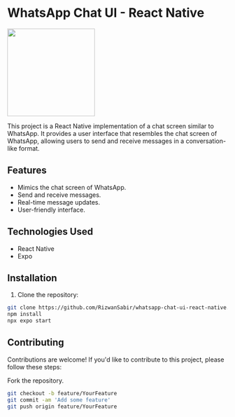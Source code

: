 # WhatsApp Chat UI - React Native

<img src="https://github.com/RizwanSabir/whatsapp-chat-ui-react-native/assets/125357675/a77bbe50-165c-442e-964a-d2ad06f36025" width=200>

This project is a React Native implementation of a chat screen similar to WhatsApp. It provides a user interface that resembles the chat screen of WhatsApp, allowing users to send and receive messages in a conversation-like format.

## Features

- Mimics the chat screen of WhatsApp.
- Send and receive messages.
- Real-time message updates.
- User-friendly interface.

## Technologies Used

- React Native
- Expo

## Installation

1. Clone the repository:
```bash
git clone https://github.com/RizwanSabir/whatsapp-chat-ui-react-native.git
npm install
npx expo start
```
## Contributing
Contributions are welcome! If you'd like to contribute to this project, please follow these steps:

Fork the repository.
```bash
git checkout -b feature/YourFeature
git commit -am 'Add some feature'
git push origin feature/YourFeature
```
